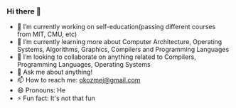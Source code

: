 ### Hi there 👋

<!--
**okozmey/okozmey** is a ✨ _special_ ✨ repository because its `README.md` (this file) appears on your GitHub profile.

Here are some ideas to get you started:
-->
- 🔭 I’m currently working on self-education(passing different courses from MIT, CMU, etc)
- 🌱 I’m currently learning more about Computer Architecture, Operating Systems, Algorithms, Graphics, Compilers and Programming Languages 
- 👯 I’m looking to collaborate on anything related to Compilers, Programming Languages, Operating Systems
- 💬 Ask me about anything!
- 📫 How to reach me: okozmej@gmail.com
- 😄 Pronouns: He
- ⚡ Fun fact: It's not that fun

<!--![Anurag's github stats](https://github-readme-stats.vercel.app/api?username=okozmey&show_icons=true&count_private=true&hide_border=true&theme=calm)-->
